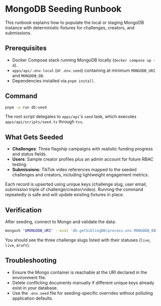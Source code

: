 # MongoDB Seeding Runbook

This runbook explains how to populate the local or staging MongoDB instance with deterministic fixtures for challenges, creators, and submissions.

## Prerequisites

- Docker Compose stack running MongoDB locally (`docker compose up -d`).
- `apps/api/.env.local` (or `.env.seed`) containing at minimum `MONGODB_URI` and `MONGODB_DB`.
- Dependencies installed via `pnpm install`.

## Command

```bash
pnpm -w run db:seed
```

The root script delegates to `apps/api`'s `seed` task, which executes `apps/api/scripts/seed.ts` through `tsx`.

## What Gets Seeded

- **Challenges**: Three flagship campaigns with realistic funding progress and status fields.
- **Users**: Sample creator profiles plus an admin account for future RBAC testing.
- **Submissions**: TikTok video references mapped to the seeded challenges and creators, including lightweight engagement metrics.

Each record is upserted using unique keys (challenge slug, user email, submission triple of challenge/creator/video). Running the command repeatedly is safe and will update existing fixtures in place.

## Verification

After seeding, connect to Mongo and validate the data:

```bash
mongosh "$MONGODB_URI" --eval 'db.getSiblingDB(process.env.MONGODB_DB || "trendpot").challenges.find({}, { slug: 1, status: 1 })'
```

You should see the three challenge slugs listed with their statuses (`live`, `live`, `draft`).

## Troubleshooting

- Ensure the Mongo container is reachable at the URI declared in the environment file.
- Delete conflicting documents manually if different unique keys already exist in your database.
- Use the `.env.seed` file for seeding-specific overrides without polluting application defaults.
